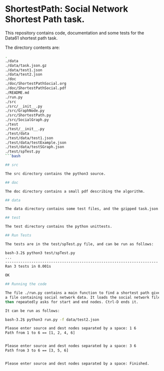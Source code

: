 # ShortestPath: Social Network Shortest Path task.

This repository contains code, documentation and some tests for the Data61
shortest path task.

The directory contents are:
```bash
.
./data
./data/task.json.gz
./data/test1.json
./data/test2.json
./doc
./doc/ShortestPathSocial.org
./doc/ShortestPathSocial.pdf
./README.md
./run.py
./src
./src/__init__.py
./src/GraphNode.py
./src/ShortestPath.py
./src/SocialGraph.py
./test
./test/__init__.py
./test/data
./test/data/test1.json
./test/data/testExample.json
./test/data/testSGraph.json
./test/spTest.py
```bash

## src

The src directory contains the python3 source.

## doc

The doc directory contains a small pdf describing the algorithm.

## data

The data directory contains some test files, and the gzipped task.json file.

## test

The test directory contains the python unittests.

## Run Tests

The tests are in the test/spTest.py file, and can be run as follows:

bash-3.2$ python3 test/spTest.py 
...
----------------------------------------------------------------------
Ran 3 tests in 0.001s

OK

## Running the code

The file ./run.py contains a main function to find a shortest path given
a file containing social network data. It loads the social network file, and
then repeatedly asks for start and end nodes. Ctrl-D ends it.

It can be run as follows:

bash-3.2$ python3 run.py -f data/test2.json 

Please enter source and dest nodes separated by a space: 1 6
Path from 1 to 6 == [1, 2, 4, 6]


Please enter source and dest nodes separated by a space: 3 6
Path from 3 to 6 == [3, 5, 6]


Please enter source and dest nodes separated by a space: Finished.



